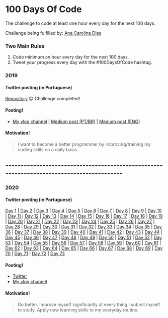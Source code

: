 # 100 Days Of Code
The challenge to code at least one hour every day for the next 100 days.

Challenge being fulfilled by: [Ana Carolina Dias](https://github.com/linasdias/)

### Two Main Rules
1.  Code minimum an hour every day for the next 100 days.
2.  Tweet your progress every day with the #100DaysOfCode hashtag.

### 2019

#### Twitter posting (in Portuguese)
[Repository](https://github.com/linasdias/100daysofcode/blob/master/bts%20memes%20100daysofcode%202019.1.rar)
:blush: Challenge completed!

#### Posting!
- [My vlog channel](https://www.youtube.com/channel/UCzdN_GOPp7SFm6Yp7L2qvTg) | [Medium post (PT/BR)](https://medium.com/@carolinadias4567/ent%C3%A3o-eu-fiz-os-100-dias-de-c%C3%B3digo-94aa4316cc30) | [Medium post (ENG)](https://medium.com/@carolinadias4567/so-i-did-100daysofcode-911a3dc81346?sk=f7a7b57638e73af8b1bf3cffed4c9d42)

#### Motivation!

> I want to become a better programmer by improving/training my coding skills on a daily basis.

## -----------------------------------------------------------------------------------------

### 2020

#### Twitter posting (in Portuguese)
[Day 1](https://twitter.com/linasousad/status/1223728154646319104) | [Day 2](https://twitter.com/linasousad/status/1224106596613197824) | [Day 3](https://twitter.com/linasousad/status/1224800567358377984) | [Day 4](https://twitter.com/linasousad/status/1224800567358377984) | [Day 5](https://twitter.com/linasousad/status/1224800567358377984) | [Day 6](https://twitter.com/linasousad/status/1224800567358377984) | [Day 7](https://twitter.com/linasousad/status/1226550163315007488) | [Day 8](https://twitter.com/linasousad/status/1226550163315007488) | [Day 9](https://twitter.com/linasousad/status/1226550163315007488) | [Day 10](https://twitter.com/linasousad/status/1230235903429349378) | [Day 11](https://twitter.com/linasousad/status/1230235903429349378) | [Day 12](https://twitter.com/linasousad/status/1230235903429349378) | [Day 13](https://twitter.com/linasousad/status/1230235903429349378) | [Day 14](https://twitter.com/linasousad/status/1230235903429349378) | [Day 15](https://twitter.com/linasousad/status/1230235903429349378) | [Day 16](https://twitter.com/linasousad/status/1230235903429349378) | [Day 17](https://twitter.com/linasousad/status/1230235903429349378) | [Day 18](https://twitter.com/linasousad/status/1230235903429349378) | [Day 19](https://twitter.com/linasousad/status/1230235903429349378) | [Day 20](https://twitter.com/linasousad/status/1238926061754335232) | [Day 21](https://twitter.com/linasousad/status/1238926061754335232) | [Day 22](https://twitter.com/linasousad/status/1238926061754335232) | [Day 23](https://twitter.com/linasousad/status/1238926061754335232) | [Day 24](https://twitter.com/linasousad/status/1238926061754335232) | [Day 25](https://twitter.com/linasousad/status/1238926061754335232) | [Day 26](https://twitter.com/linasousad/status/1238926061754335232) | [Day 27](https://twitter.com/linasousad/status/1238926061754335232) | [Day 28](https://twitter.com/linasousad/status/1238926061754335232) | [Day 29](https://twitter.com/linasousad/status/1238926061754335232) | [Day 30](https://twitter.com/linasousad/status/1238926061754335232) | [Day 31](https://twitter.com/linasousad/status/1238926061754335232) | [Day 32](https://twitter.com/linasousad/status/1238926061754335232) | [Day 33](https://twitter.com/linasousad/status/1238926061754335232) | [Day 34](https://twitter.com/linasousad/status/1238926061754335232) | [Day 35](https://twitter.com/linasousad/status/1238926061754335232) | [Day 36](https://twitter.com/linasousad/status/1238926061754335232) | [Day 37](https://twitter.com/linasousad/status/1238926061754335232) | [Day 38](https://twitter.com/linasousad/status/1238926061754335232) | [Day 39](https://twitter.com/linasousad/status/1238926061754335232) | [Day 40](https://twitter.com/linasousad/status/1238926061754335232) | [Day 41](https://twitter.com/linasousad/status/1238926061754335232) | [Day 42](https://twitter.com/linasousad/status/1238926061754335232) | [Day 43](https://twitter.com/linasousad/status/1238926061754335232) | [Day 44](https://twitter.com/linasousad/status/1240421150624268291) | [Day 45](https://twitter.com/linasousad/status/1240421150624268291) | [Day 46](https://twitter.com/linasousad/status/1240421150624268291) | [Day 47](https://twitter.com/linasousad/status/1240421150624268291) | [Day 48](https://twitter.com/linasousad/status/1240634878217146376) | [Day 49](https://twitter.com/linasousad/status/1241109814568247299) | [Day 50](https://twitter.com/linasousad/status/1241477280385372162) | [Day 51](https://twitter.com/linasousad/status/1241858795044769792) | [Day 52](https://twitter.com/linasousad/status/1243222852448538625) | [Day 53](https://twitter.com/linasousad/status/1243222852448538625) | [Day 54](https://twitter.com/linasousad/status/1243222852448538625) | [Day 55](https://twitter.com/linasousad/status/1243222852448538625) | [Day 56](https://twitter.com/linasousad/status/1245097409790820354) | [Day 57](https://twitter.com/linasousad/status/1245097409790820354) | [Day 58](https://twitter.com/linasousad/status/1245097409790820354) | [Day 59](https://twitter.com/linasousad/status/1245097409790820354) | [Day 60](https://twitter.com/linasousad/status/1245097409790820354) | [Day 61](https://twitter.com/linasousad/status/1245722344968130560) | [Day 62](https://twitter.com/linasousad/status/1245722344968130560) | [Day 63](https://mobile.twitter.com/linasousad/status/1249740918959362048) | [Day 64](https://mobile.twitter.com/linasousad/status/1249740918959362048) | [Day 65](https://mobile.twitter.com/linasousad/status/1249740918959362048) | [Day 66](https://mobile.twitter.com/linasousad/status/1249740918959362048) | [Day 67](https://mobile.twitter.com/linasousad/status/1249740918959362048) | [Day 68](https://mobile.twitter.com/linasousad/status/1249740918959362048) | [Day 69](https://mobile.twitter.com/linasousad/status/1249740918959362048) | [Day 70](https://mobile.twitter.com/linasousad/status/1249740918959362048) | [Day 71](https://mobile.twitter.com/linasousad/status/1249740918959362048) | [Day 72](https://mobile.twitter.com/linasousad/status/1249740918959362048) | [Day 73](https://mobile.twitter.com/linasousad/status/1249740918959362048)
#### Posting!
- [Twitter](https://twitter.com/linasousad)
- [My vlog channel](https://www.youtube.com/channel/UCzdN_GOPp7SFm6Yp7L2qvTg) 
#### Motivation!

> Do better. Improve myself significantly at every thing I submit myself to study. Apply new learning skills to my everyday routine.
